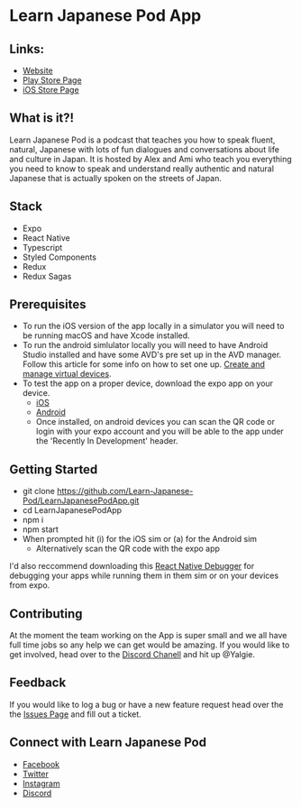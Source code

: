 # Learn Japanese Pod App

## Links:
- [Website](https://learnjapanesepod.com/)
- [Play Store Page](https://play.google.com/store/apps/details?id=com.thecodingforge.learnjapanesepod)
- [iOS Store Page](https://apps.apple.com/us/app/learn-japanese-pod-app/id1501147961)

## What is it?!
Learn Japanese Pod is a podcast that teaches you how to speak fluent, natural, Japanese with lots of fun dialogues and conversations about life and culture in Japan. It is hosted by Alex and Ami who teach you everything you need to know to speak and understand really authentic and natural Japanese that is actually spoken on the streets of Japan.

## Stack
- Expo
- React Native
- Typescript
- Styled Components
- Redux
- Redux Sagas

## Prerequisites
- To run the iOS version of the app locally in a simulator you will need to be running macOS and have Xcode installed.
- To run the android simlulator locally you will need to have Android Studio installed and have some AVD's pre set up in the AVD manager. Follow this article for some info on how to set one up. [Create and manage virtual devices](https://developer.android.com/studio/run/managing-avds).
- To test the app on a proper device, download the expo app on your device.
  - [iOS](https://apps.apple.com/app/apple-store/id982107779)
  - [Android](https://play.google.com/store/apps/details?id=host.exp.exponent)
  - Once installed, on android devices you can scan the QR code or login with your expo account and you will be able to the app under the 'Recently In Development' header.

## Getting Started
- git clone https://github.com/Learn-Japanese-Pod/LearnJapanesePodApp.git
- cd LearnJapanesePodApp
- npm i
- npm start
- When prompted hit (i) for the iOS sim or (a) for the Android sim
  - Alternatively scan the QR code with the expo app

I'd also reccommend downloading this [React Native Debugger](https://github.com/jhen0409/react-native-debugger) for debugging your apps while running them in them sim or on your devices from expo.

## Contributing
At the moment the team working on the App is super small and we all have full time jobs so any help we can get would be amazing. If you would like to get involved, head over to the [Discord Chanell](https://discordapp.com/channels/506368145032871936) and hit up @Yalgie.

## Feedback
If you would like to log a bug or have a new feature request head over the the [Issues Page](https://github.com/Learn-Japanese-Pod/LearnJapanesePodApp/issues/new/choose) and fill out a ticket.

## Connect with Learn Japanese Pod
- [Facebook](https://www.facebook.com/LearnJapanesePod/)
- [Twitter](https://twitter.com/japanesepodcast)
- [Instagram](https://www.instagram.com/learnjapanesepod/)
- [Discord](https://discordapp.com/channels/506368145032871936)
